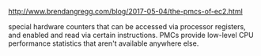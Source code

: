 http://www.brendangregg.com/blog/2017-05-04/the-pmcs-of-ec2.html

special hardware counters that can be accessed via processor registers, and enabled and read via certain instructions. PMCs provide low-level CPU performance statistics that aren't available anywhere else.
